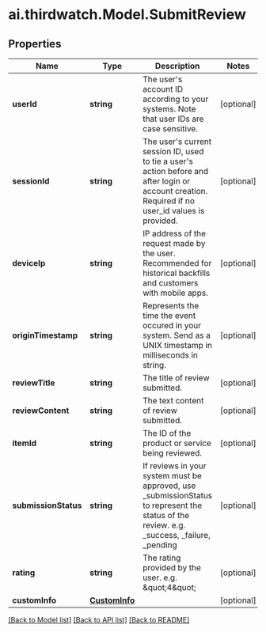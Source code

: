 # ai.thirdwatch.Model.SubmitReview
## Properties

Name | Type | Description | Notes
------------ | ------------- | ------------- | -------------
**userId** | **string** | The user&#39;s account ID according to your systems. Note that user IDs are case sensitive. | [optional] 
**sessionId** | **string** | The user&#39;s current session ID, used to tie a user&#39;s action before and after login or account creation. Required if no user_id values is provided. | [optional] 
**deviceIp** | **string** | IP address of the request made by the user. Recommended for historical backfills and customers with mobile apps. | [optional] 
**originTimestamp** | **string** | Represents the time the event occured in your system. Send as a UNIX timestamp in milliseconds in string. | [optional] 
**reviewTitle** | **string** | The title of review submitted. | [optional] 
**reviewContent** | **string** | The text content of review submitted. | [optional] 
**itemId** | **string** | The ID of the product or service being reviewed. | [optional] 
**submissionStatus** | **string** | If reviews in your system must be approved, use _submissionStatus to represent the status of the review. e.g. _success, _failure, _pending | [optional] 
**rating** | **string** | The rating provided by the user. e.g. \&quot;4\&quot; | [optional] 
**customInfo** | [**CustomInfo**](CustomInfo.md) |  | [optional] 

[[Back to Model list]](../README.md#documentation-for-models) [[Back to API list]](../README.md#documentation-for-api-endpoints) [[Back to README]](../README.md)

